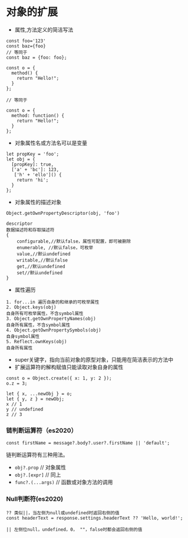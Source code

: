 # 对象的扩展

- 属性,方法定义的简洁写法

```
const foo='123'
const baz={foo}
// 等同于
const baz = {foo: foo};

const o = {
  method() {
    return "Hello!";
  }
};

// 等同于

const o = {
  method: function() {
    return "Hello!";
  }
};
```

- 对象属性名或方法名可以是变量

```
let propKey = 'foo';
let obj = {
  [propKey]: true,
  ['a' + 'bc']: 123,
   ['h' + 'ello']() {
    return 'hi';
  }
};
```

- 对象属性的描述对象

```
Object.getOwnPropertyDescriptor(obj, 'foo')

descriptor
数据描述符和存取描述符
{
	configurable,//默认false，属性可配置，即可被删除
	enumerable, //默认false，可枚举
	value,//默认undefined
	writable,//默认false
	get,//默认undefined
	set//默认undefined
}
```

- 属性遍历

```
1. for...in 遍历自身的和继承的可枚举属性
2. Object.keys(obj)
自身所有可枚举属性，不含symbol属性
3. Object.getOwnPropertyNames(obj)
自身所有属性，不含symbol属性
4. Object.getOwnPropertySymbols(obj)
自身symbol属性
5. Reflect.ownKeys(obj)
自身所有属性
```

- super关键字，指向当前对象的原型对象，只能用在简洁表示的方法中
- 扩展运算符的解构赋值只能读取对象自身的属性

```
const o = Object.create({ x: 1, y: 2 });
o.z = 3;

let { x, ...newObj } = o;
let { y, z } = newObj;
x // 1
y // undefined
z // 3

```

### 链判断运算符（es2020）

```
const firstName = message?.body?.user?.firstName || 'default';
```

链判断运算符有三种用法。

- `obj?.prop` // 对象属性
- `obj?.[expr]` // 同上
- `func?.(...args)` // 函数或对象方法的调用



### Null判断符(es2020)

```
?? 类似||，当左侧为null或undefined时返回右侧的值
const headerText = response.settings.headerText ?? 'Hello, world!';

|| 左侧位null，undefined，0， ""，false时都会返回右侧的值
```

